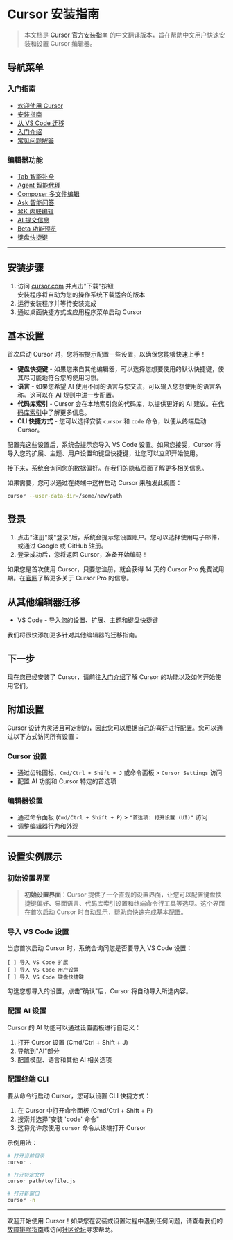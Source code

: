 # Cursor 安装指南

> 本文档是 [Cursor 官方安装指南](https://docs.cursor.com/get-started/installation) 的中文翻译版本，旨在帮助中文用户快速安装和设置 Cursor 编辑器。

## 导航菜单

### 入门指南
* [欢迎使用 Cursor](/cursor-welcome)
* [安装指南](#cursor-安装指南)
* [从 VS Code 迁移](/cursor-migrate-vscode)
* [入门介绍](/cursor-introduction)
* [常见问题解答](/cursor-faq)

### 编辑器功能
* [Tab 智能补全](/cursor-tab)
* [Agent 智能代理](/cursor-agent)
* [Composer 多文件编辑](/cursor-composer)
* [Ask 智能问答](/cursor-ask)
* [⌘K 内联编辑](/cursor-cmd-k)
* [AI 提交信息](/cursor-commit)
* [Beta 功能预览](/cursor-beta)
* [键盘快捷键](/cursor-shortcuts)

---

## 安装步骤

1. 访问 [cursor.com](https://www.cursor.com) 并点击"下载"按钮  
   安装程序将自动为您的操作系统下载适合的版本
2. 运行安装程序并等待安装完成
3. 通过桌面快捷方式或应用程序菜单启动 Cursor

## 基本设置

首次启动 Cursor 时，您将被提示配置一些设置，以确保您能够快速上手！

* **键盘快捷键** - 如果您来自其他编辑器，可以选择您想要使用的默认快捷键，使其尽可能地符合您的使用习惯。
* **语言** - 如果您希望 AI 使用不同的语言与您交流，可以输入您想使用的语言名称。这可以在 AI 规则中进一步配置。
* **代码库索引** - Cursor 会在本地索引您的代码库，以提供更好的 AI 建议。在[代码库索引](/cursor-indexing)中了解更多信息。
* **CLI 快捷方式** - 您可以选择安装 `cursor` 和 `code` 命令，以便从终端启动 Cursor。

配置完这些设置后，系统会提示您导入 VS Code 设置。如果您接受，Cursor 将导入您的扩展、主题、用户设置和键盘快捷键，让您可以立即开始使用。

接下来，系统会询问您的数据偏好。在我们的[隐私页面](/cursor-privacy)了解更多相关信息。

如果需要，您可以通过在终端中这样启动 Cursor 来触发此视图：

```sh
cursor --user-data-dir=/some/new/path
```

## 登录

1. 点击"注册"或"登录"后，系统会提示您设置账户。您可以选择使用电子邮件，或通过 Google 或 GitHub 注册。
2. 登录成功后，您将返回 Cursor，准备开始编码！

如果您是首次使用 Cursor，只要您注册，就会获得 14 天的 Cursor Pro 免费试用期。在[官网](https://www.cursor.com)了解更多关于 Cursor Pro 的信息。

## 从其他编辑器迁移

* VS Code - 导入您的设置、扩展、主题和键盘快捷键

我们将很快添加更多针对其他编辑器的迁移指南。

## 下一步

现在您已经安装了 Cursor，请前往[入门介绍](/cursor-introduction)了解 Cursor 的功能以及如何开始使用它们。

## 附加设置

Cursor 设计为灵活且可定制的，因此您可以根据自己的喜好进行配置。您可以通过以下方式访问所有设置：

### Cursor 设置

* 通过齿轮图标、`Cmd/Ctrl + Shift + J` 或命令面板 > `Cursor Settings` 访问
* 配置 AI 功能和 Cursor 特定的首选项

### 编辑器设置

* 通过命令面板 (`Cmd/Ctrl + Shift + P`) > `"首选项: 打开设置 (UI)"` 访问
* 调整编辑器行为和外观

---

## 设置实例展示

### 初始设置界面

> **初始设置界面**：Cursor 提供了一个直观的设置界面，让您可以配置键盘快捷键偏好、界面语言、代码库索引设置和终端命令行工具等选项。这个界面在首次启动 Cursor 时自动显示，帮助您快速完成基本配置。

### 导入 VS Code 设置

当您首次启动 Cursor 时，系统会询问您是否要导入 VS Code 设置：

```
[ ] 导入 VS Code 扩展
[ ] 导入 VS Code 用户设置
[ ] 导入 VS Code 键盘快捷键
```

勾选您想导入的设置，点击"确认"后，Cursor 将自动导入所选内容。

### 配置 AI 设置

Cursor 的 AI 功能可以通过设置面板进行自定义：

1. 打开 Cursor 设置 (Cmd/Ctrl + Shift + J)
2. 导航到"AI"部分
3. 配置模型、语言和其他 AI 相关选项

### 配置终端 CLI

要从命令行启动 Cursor，您可以设置 CLI 快捷方式：

1. 在 Cursor 中打开命令面板 (Cmd/Ctrl + Shift + P)
2. 搜索并选择"安装 'code' 命令"
3. 这将允许您使用 `cursor` 命令从终端打开 Cursor

示例用法：
```bash
# 打开当前目录
cursor .

# 打开特定文件
cursor path/to/file.js

# 打开新窗口
cursor -n
```

---

欢迎开始使用 Cursor！如果您在安装或设置过程中遇到任何问题，请查看我们的[故障排除指南](/cursor-troubleshooting)或访问[社区论坛](https://forum.cursor.com)寻求帮助。 